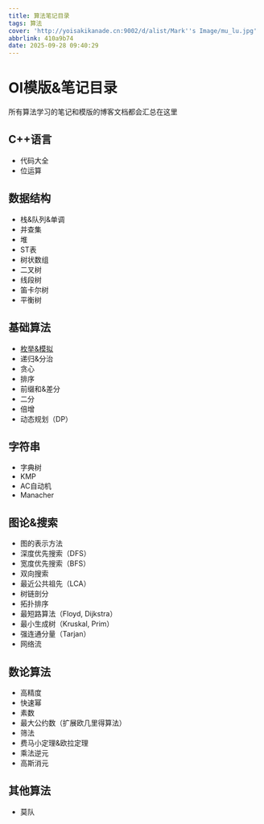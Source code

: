```yaml
---
title: 算法笔记目录
tags: 算法
cover: 'http://yoisakikanade.cn:9002/d/alist/Mark''s Image/mu_lu.jpg'
abbrlink: 410a9b74
date: 2025-09-28 09:40:29
---
```


# OI模版&笔记目录

所有算法学习的笔记和模版的博客文档都会汇总在这里

## C++语言

- 代码大全
- 位运算

## 数据结构

- 栈&队列&单调
- 并查集
- 堆
- ST表
- 树状数组
- 二叉树
- 线段树
- 笛卡尔树
- 平衡树

## 基础算法

- [枚举&模拟](http://121.196.247.213:26080/posts/7dcfa896/)
- 递归&分治
- 贪心
- 排序
- 前缀和&差分
- 二分
- 倍增
- 动态规划（DP）

## 字符串

- 字典树
- KMP
- AC自动机
- Manacher

## 图论&搜索

- 图的表示方法
- 深度优先搜索（DFS）
- 宽度优先搜索（BFS）
- 双向搜索
- 最近公共祖先（LCA）
- 树链剖分
- 拓扑排序
- 最短路算法（Floyd, Dijkstra）
- 最小生成树（Kruskal, Prim）
- 强连通分量（Tarjan）
- 网络流

## 数论算法

- 高精度
- 快速幂
- 素数
- 最大公约数（扩展欧几里得算法）
- 筛法
- 费马小定理&欧拉定理
- 乘法逆元
- 高斯消元

## 其他算法

- 莫队
